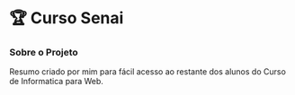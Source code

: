 # 🏆 Curso Senai

### Sobre o Projeto

Resumo criado por mim para fácil acesso ao restante dos alunos do Curso de Informatica para Web.

 
